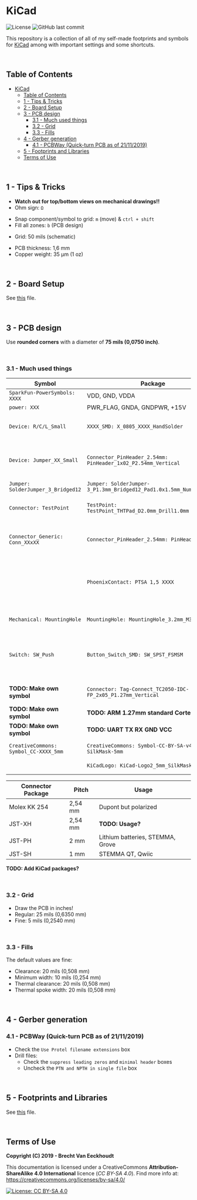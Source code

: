 
# KiCad

![License](https://img.shields.io/badge/licence-CC%20BY--SA%204.0-blue)
![GitHub last commit](https://img.shields.io/github/last-commit/Fescron/KiCad.svg)
<!--
[GitHub Release Date](https://img.shields.io/github/release-date/Fescron/KiCad.svg)
[GitHub release](https://img.shields.io/github/release/Fescron/KiCad.svg)
-->

This repository is a collection of all of my self-made footprints and symbols for [KiCad](http://www.kicad-pcb.org/) among with important settings and some shortcuts.

<br/>

## Table of Contents

- [KiCad](#kicad)
  - [Table of Contents](#table-of-contents)
  - [1 - Tips & Tricks](#1---tips--tricks)
  - [2 - Board Setup](#2---board-setup)
  - [3 - PCB design](#3---pcb-design)
    - [3.1 - Much used things](#31---much-used-things)
    - [3.2 - Grid](#32---grid)
    - [3.3 - Fills](#33---fills)
  - [4 - Gerber generation](#4---gerber-generation)
    - [4.1 - PCBWay (Quick-turn PCB as of 21/11/2019)](#41---pcbway-quick-turn-pcb-as-of-21112019)
  - [5 - Footprints and Libraries](#5---footprints-and-libraries)
  - [Terms of Use](#terms-of-use)

<br/>

## 1 - Tips & Tricks

- **Watch out for top/bottom views on mechanical drawings!!**
- Ohm sign: `Ω`
<!-- fix vertical spacing -->
- Snap component/symbol to grid: `m` (move) & `ctrl + shift`
- Fill all zones: `b` (PCB design)
<!-- fix vertical spacing -->
- Grid: 50 mils (schematic)
<!-- fix vertical spacing -->
- PCB thickness: 1,6 mm
- Copper weight: 35 µm (1 oz)

<br/>

## 2 - Board Setup

See [this](board-setup.md) file.

<br/>

## 3 - PCB design

Use **rounded corners** with a diameter of **75 mils (0,0750 inch)**.

<br/>

### 3.1 - Much used things

| Symbol                                | Package                                                             | Dimensions                                             |
| ------------------------------------- | ------------------------------------------------------------------- | ------------------------------------------------------ |
| `SparkFun-PowerSymbols: XXXX`         | VDD, GND, VDDA                                                      |                                                        |
| `power: XXX`                          | PWR_FLAG, GNDA, GNDPWR, +15V                                        |                                                        |
|                                       |                                                                     |                                                        |
| `Device: R/C/L_Small`                 | `XXXX_SMD: X_0805_XXXX_HandSolder`                                  | Pads: 1,15 mm x 1,40 mm                                |
|                                       |                                                                     |                                                        |
| `Device: Jumper_XX_Small`             | `Connector_PinHeader_2.54mm: PinHeader_1x02_P2.54mm_Vertical`       | Diameter hole: 1 mm - Pads: 1,7 mm x 1,7 mm            |
| `Jumper: SolderJumper_3_Bridged12`    | `Jumper: SolderJumper-3_P1.3mm_Bridged12_Pad1.0x1.5mm_NumberLabels` |                                                        |
|                                       |                                                                     |                                                        |
| `Connector: TestPoint`                | `TestPoint: TestPoint_THTPad_D2.0mm_Drill1.0mm`                     | Drill: 1 mm - Pad: 2 mm                                |
| `Connector_Generic: Conn_XXxXX`       | `Connector_PinHeader_2.54mm: PinHeader_XXXX`                        | Diameter hole: 1 mm - Pads: 1,7 mm x 1,7 mm            |
|                                       | `PhoenixContact: PTSA 1,5 XXXX`                                     | 2 Contacts - Spacing pads: 3,5 mm - Diam. wire: 1,5 mm |
|                                       |                                                                     |                                                        |
| `Mechanical: MountingHole`            | `MountingHole: MountingHole_3.2mm_M3`                               | Diameter hole: 3,2 mm                                  |
| `Switch: SW_Push`                     | `Button_Switch_SMD: SW_SPST_FSMSM`                                  | Pads: 2,18 mm x 1,60 mm - Distance between pads: 7 mm  |
|                                       |                                                                     |                                                        |
| **TODO: Make own symbol**             | `Connector: Tag-Connect_TC2050-IDC-FP_2x05_P1.27mm_Vertical`        | 2x5 TagConnect with legs                               |
| **TODO: Make own symbol**             | **TODO: ARM 1.27mm standard Cortex Debug**                          |                                                        |
| **TODO: Make own symbol**             | **TODO: UART TX RX GND VCC**                                        |                                                        |
|                                       |                                                                     |                                                        |
| `CreativeCommons: Symbol_CC-XXXX_5mm` | `CreativeCommons: Symbol-CC-BY-SA-v4-SilkMask-5mm`                  | Height: 5 mm                                           |
|                                       | `KiCadLogo: KiCad-Logo2_5mm_SilkMask`                               | Height:  5mm                                           |

| Connector Package | Pitch   | Usage                            |
| ----------------- | ------- | -------------------------------- |
| Molex KK 254      | 2,54 mm | Dupont but polarized             |
| JST-XH            | 2,54 mm | **TODO: Usage?**                 |
| JST-PH            | 2 mm    | Lithium batteries, STEMMA, Grove |
| JST-SH            | 1 mm    | STEMMA QT, Qwiic                 |

**TODO: Add KiCad packages?**

<br/>

### 3.2 - Grid

- Draw the PCB in inches!
- Regular: 25 mils (0,6350 mm)
- Fine: 5 mils (0,2540 mm)

<br/>

### 3.3 - Fills

The default values are fine:

- Clearance: 20 mils (0,508 mm)
- Minimum width: 10 mils (0,254 mm)
- Thermal clearance: 20 mils (0,508 mm)
- Thermal spoke width: 20 mils (0,508 mm)

<br/>

## 4 - Gerber generation

### 4.1 - PCBWay (Quick-turn PCB as of 21/11/2019)

- Check the `Use Protel filename extensions` box
- Drill files:
  - Check the `suppress leading zeros` and `minimal header` boxes
  - Uncheck the `PTN and NPTH in single file` box 

<br/>

## 5 - Footprints and Libraries

See [this](footprints-libraries.md) file.

<br/>


## Terms of Use

**Copyright (C) 2019 - Brecht Van Eeckhoudt**

This documentation is licensed under a CreativeCommons **Attribution-ShareAlike 4.0 International** licence (*CC BY-SA 4.0*). Find more info at: https://creativecommons.org/licenses/by-sa/4.0/

[![License: CC BY-SA 4.0](https://i.creativecommons.org/l/by-sa/4.0/88x31.png)](https://creativecommons.org/licenses/by-sa/4.0/)
